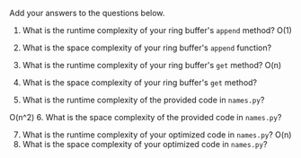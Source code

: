 Add your answers to the questions below.

1. What is the runtime complexity of your ring buffer's `append` method?
O(1)

2. What is the space complexity of your ring buffer's `append` function?

3. What is the runtime complexity of your ring buffer's `get` method?
O(n)

4. What is the space complexity of your ring buffer's `get` method?


5. What is the runtime complexity of the provided code in `names.py`?

O(n^2)
6. What is the space complexity of the provided code in `names.py`?

7. What is the runtime complexity of your optimized code in `names.py`?
O(n)
8. What is the space complexity of your optimized code in `names.py`?
